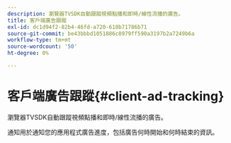 ```yaml
---
description: 瀏覽器TVSDK自動跟蹤視頻點播和即時/線性流播的廣告。
title: 客戶端廣告跟蹤
exl-id: dc1d94f2-82b4-46fd-a720-610b71786b71
source-git-commit: be43bbbd1051886c8979ff590a3197b2a7249b6a
workflow-type: tm+mt
source-wordcount: '50'
ht-degree: 0%

---
```


# 客戶端廣告跟蹤{#client-ad-tracking}

瀏覽器TVSDK自動跟蹤視頻點播和即時/線性流播的廣告。

通知用於通知您的應用程式廣告進度，包括廣告何時開始和何時結束的資訊。
